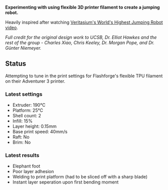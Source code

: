 **Experimenting with using flexible 3D printer filament to create a jumping robot.**

Heavily inspired after watching [Veritasium's World's Highest Jumping Robot video](https://www.youtube.com/watch?v=daaDuC1kbds).

*Full credit for the original design work to UCSB, Dr. Elliot Hawkes and the rest of the group - Charles Xiao, Chris Keeley, Dr. Morgan Pope, and Dr. Günter Niemeyer.*

## Status
Attempting to tune in the print settings for Flashforge's flexible TPU filament on their Adventurer 3 printer.

### Latest settings
- Extruder: 190℃
- Platform: 25℃
- Shell count: 2
- Infill: 15%
- Layer height: 0.15mm
- Base print speed: 40mm/s
- Raft: No
- Brim: No

### Latest results
- Elephant foot
- Poor layer adhesion
- Welding to print platform (had to be sliced off with a sharp blade)
- Instant layer seperation upon first bending moment
